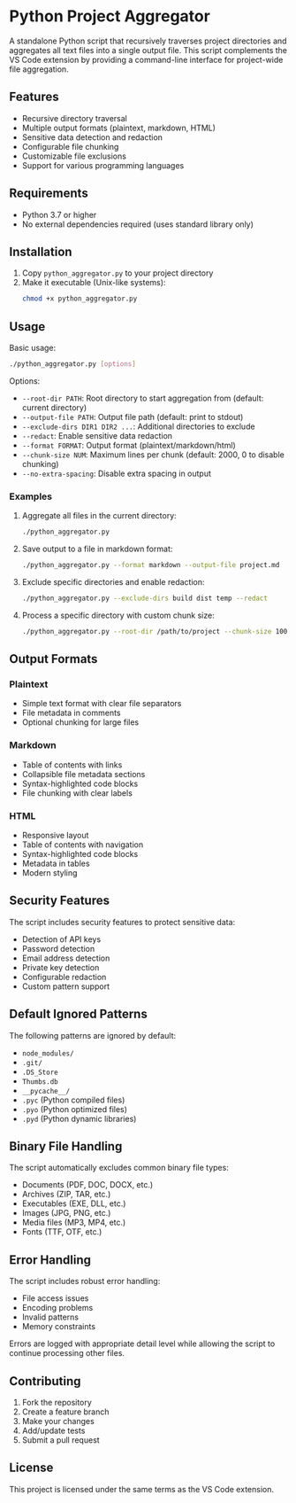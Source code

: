 # Python Project Aggregator

A standalone Python script that recursively traverses project directories and aggregates all text files into a single output file. This script complements the VS Code extension by providing a command-line interface for project-wide file aggregation.

## Features

- Recursive directory traversal
- Multiple output formats (plaintext, markdown, HTML)
- Sensitive data detection and redaction
- Configurable file chunking
- Customizable file exclusions
- Support for various programming languages

## Requirements

- Python 3.7 or higher
- No external dependencies required (uses standard library only)

## Installation

1. Copy `python_aggregator.py` to your project directory
2. Make it executable (Unix-like systems):
   ```bash
   chmod +x python_aggregator.py
   ```

## Usage

Basic usage:
```bash
./python_aggregator.py [options]
```

Options:
- `--root-dir PATH`: Root directory to start aggregation from (default: current directory)
- `--output-file PATH`: Output file path (default: print to stdout)
- `--exclude-dirs DIR1 DIR2 ...`: Additional directories to exclude
- `--redact`: Enable sensitive data redaction
- `--format FORMAT`: Output format (plaintext/markdown/html)
- `--chunk-size NUM`: Maximum lines per chunk (default: 2000, 0 to disable chunking)
- `--no-extra-spacing`: Disable extra spacing in output

### Examples

1. Aggregate all files in the current directory:
   ```bash
   ./python_aggregator.py
   ```

2. Save output to a file in markdown format:
   ```bash
   ./python_aggregator.py --format markdown --output-file project.md
   ```

3. Exclude specific directories and enable redaction:
   ```bash
   ./python_aggregator.py --exclude-dirs build dist temp --redact
   ```

4. Process a specific directory with custom chunk size:
   ```bash
   ./python_aggregator.py --root-dir /path/to/project --chunk-size 1000
   ```

## Output Formats

### Plaintext
- Simple text format with clear file separators
- File metadata in comments
- Optional chunking for large files

### Markdown
- Table of contents with links
- Collapsible file metadata sections
- Syntax-highlighted code blocks
- File chunking with clear labels

### HTML
- Responsive layout
- Table of contents with navigation
- Syntax-highlighted code blocks
- Metadata in tables
- Modern styling

## Security Features

The script includes security features to protect sensitive data:

- Detection of API keys
- Password detection
- Email address detection
- Private key detection
- Configurable redaction
- Custom pattern support

## Default Ignored Patterns

The following patterns are ignored by default:
- `node_modules/`
- `.git/`
- `.DS_Store`
- `Thumbs.db`
- `__pycache__/`
- `.pyc` (Python compiled files)
- `.pyo` (Python optimized files)
- `.pyd` (Python dynamic libraries)

## Binary File Handling

The script automatically excludes common binary file types:
- Documents (PDF, DOC, DOCX, etc.)
- Archives (ZIP, TAR, etc.)
- Executables (EXE, DLL, etc.)
- Images (JPG, PNG, etc.)
- Media files (MP3, MP4, etc.)
- Fonts (TTF, OTF, etc.)

## Error Handling

The script includes robust error handling:
- File access issues
- Encoding problems
- Invalid patterns
- Memory constraints

Errors are logged with appropriate detail level while allowing the script to continue processing other files.

## Contributing

1. Fork the repository
2. Create a feature branch
3. Make your changes
4. Add/update tests
5. Submit a pull request

## License

This project is licensed under the same terms as the VS Code extension. 
